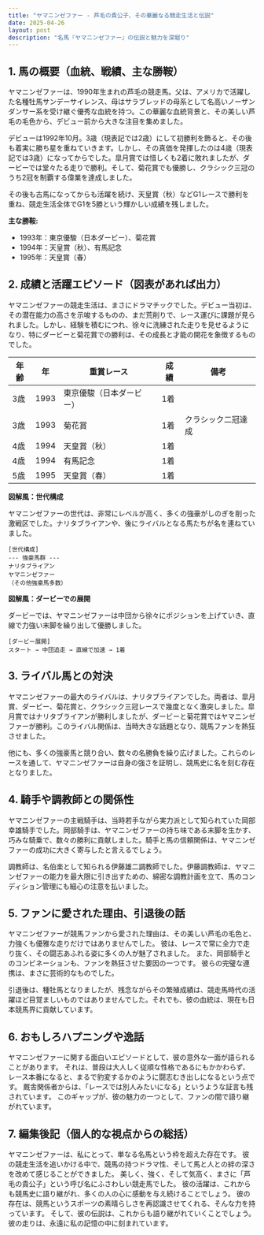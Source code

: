 ```yaml
---
title: "ヤマニンゼファー - 芦毛の貴公子、その華麗なる競走生活と伝説"
date: 2025-04-26
layout: post
description: "名馬『ヤマニンゼファー』の伝説と魅力を深堀り"
---
```


## 1. 馬の概要（血統、戦績、主な勝鞍）

ヤマニンゼファーは、1990年生まれの芦毛の競走馬。父は、アメリカで活躍した名種牡馬サンデーサイレンス、母はサラブレッドの母系として名高いノーザンダンサー系を受け継ぐ優秀な血統を持つ。この華麗な血統背景と、その美しい芦毛の毛色から、デビュー前から大きな注目を集めました。

デビューは1992年10月。3歳（現表記では2歳）にして初勝利を飾ると、その後も着実に勝ち星を重ねていきます。しかし、その真価を発揮したのは4歳（現表記では3歳）になってからでした。皐月賞では惜しくも2着に敗れましたが、ダービーでは堂々たる走りで勝利。そして、菊花賞でも優勝し、クラシック三冠のうち2冠を制覇する偉業を達成しました。

その後も古馬になってからも活躍を続け、天皇賞（秋）などG1レースで勝利を重ね、競走生活全体でG1を5勝という輝かしい成績を残しました。

**主な勝鞍:**

* 1993年：東京優駿（日本ダービー）、菊花賞
* 1994年：天皇賞（秋）、有馬記念
* 1995年：天皇賞（春）


## 2. 成績と活躍エピソード（図表があれば出力）

ヤマニンゼファーの競走生活は、まさにドラマチックでした。デビュー当初は、その潜在能力の高さを示唆するものの、まだ荒削りで、レース運びに課題が見られました。しかし、経験を積むにつれ、徐々に洗練された走りを見せるようになり、特にダービーと菊花賞での勝利は、その成長と才能の開花を象徴するものでした。

| 年齢 | 年 | 重賞レース | 成績 | 備考 |
|---|---|---|---|---|
| 3歳 | 1993 | 東京優駿（日本ダービー） | 1着 |  |
| 3歳 | 1993 | 菊花賞 | 1着 | クラシック二冠達成 |
| 4歳 | 1994 | 天皇賞（秋） | 1着 |  |
| 4歳 | 1994 | 有馬記念 | 1着 |  |
| 5歳 | 1995 | 天皇賞（春） | 1着 |  |


**図解風：世代構成**

ヤマニンゼファーの世代は、非常にレベルが高く、多くの強豪がしのぎを削った激戦区でした。ナリタブライアンや、後にライバルとなる馬たちが名を連ねていました。

```
[世代構成]
--- 強豪馬群 ---
ナリタブライアン
ヤマニンゼファー
（その他強豪馬多数）
```

**図解風：ダービーでの展開**

ダービーでは、ヤマニンゼファーは中団から徐々にポジションを上げていき、直線で力強い末脚を繰り出して優勝しました。

```
[ダービー展開]
スタート → 中団追走 → 直線で加速 → 1着
```


## 3. ライバル馬との対決

ヤマニンゼファーの最大のライバルは、ナリタブライアンでした。両者は、皐月賞、ダービー、菊花賞と、クラシック三冠レースで幾度となく激突しました。皐月賞ではナリタブライアンが勝利しましたが、ダービーと菊花賞ではヤマニンゼファーが勝利。このライバル関係は、当時大きな話題となり、競馬ファンを熱狂させました。

他にも、多くの強豪馬と競り合い、数々の名勝負を繰り広げました。これらのレースを通して、ヤマニンゼファーは自身の強さを証明し、競馬史に名を刻む存在となりました。


## 4. 騎手や調教師との関係性

ヤマニンゼファーの主戦騎手は、当時若手ながら実力派として知られていた岡部幸雄騎手でした。岡部騎手は、ヤマニンゼファーの持ち味である末脚を生かす、巧みな騎乗で、数々の勝利に貢献しました。騎手と馬の信頼関係は、ヤマニンゼファーの成功に大きく寄与したと言えるでしょう。

調教師は、名伯楽として知られる伊藤雄二調教師でした。伊藤調教師は、ヤマニンゼファーの能力を最大限に引き出すための、綿密な調教計画を立て、馬のコンディション管理にも細心の注意を払いました。


## 5. ファンに愛された理由、引退後の話

ヤマニンゼファーが競馬ファンから愛された理由は、その美しい芦毛の毛色と、力強くも優雅な走りだけではありませんでした。  彼は、レースで常に全力で走り抜く、その闘志あふれる姿に多くの人が魅了されました。  また、岡部騎手とのコンビネーションも、ファンを熱狂させた要因の一つです。  彼らの完璧な連携は、まさに芸術的なものでした。

引退後は、種牡馬となりましたが、残念ながらその繁殖成績は、競走馬時代の活躍ほど目覚ましいものではありませんでした。それでも、彼の血統は、現在も日本競馬界に貢献しています。


## 6. おもしろハプニングや逸話

ヤマニンゼファーに関する面白いエピソードとして、彼の意外な一面が語られることがあります。  それは、普段は大人しく従順な性格であるにもかかわらず、レース本番になると、まるで豹変するかのように闘志むき出しになるという点です。  厩舎関係者からは、「レースでは別人みたいになる」というような証言も残されています。  このギャップが、彼の魅力の一つとして、ファンの間で語り継がれています。


## 7. 編集後記（個人的な視点からの総括）

ヤマニンゼファーは、私にとって、単なる名馬という枠を超えた存在です。  彼の競走生活を追いかける中で、競馬の持つドラマ性、そして馬と人との絆の深さを改めて感じることができました。  美しく、強く、そして気高く、まさに「芦毛の貴公子」という呼び名にふさわしい競走馬でした。  彼の活躍は、これからも競馬史に語り継がれ、多くの人の心に感動を与え続けることでしょう。  彼の存在は、競馬というスポーツの素晴らしさを再認識させてくれる、そんな力を持っています。  そして、彼の伝説は、これからも語り継がれていくことでしょう。  彼の走りは、永遠に私の記憶の中に刻まれています。
